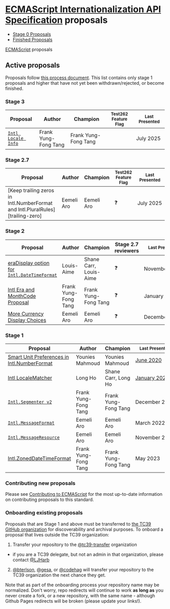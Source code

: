 # [ECMAScript Internationalization API Specification](https://github.com/tc39/ecma402) proposals

 - [Stage 0 Proposals](stage-0-proposals.md)
 - [Finished Proposals](finished-proposals.md)

 [ECMAScript](../README.md) proposals

## Active proposals

Proposals follow [this process document](https://tc39.es/process-document/).
This list contains only stage 1 proposals and higher that have not yet been withdrawn/rejected, or become finished.

### Stage 3

| Proposal                                                               | Author                           | Champion                         | <sub>Test262 Feature Flag</sub>                                     | <sub>Last Presented</sub>                                  |
| ------------------------------------------------------------------------------ | ----------------------------------------------------------------------- | ----------------------------------------------------------------------- | ------------------------------------------------------------------- | ---------------------------------------------------------- |
| [`Intl Locale Info`][intl-locale-info]                                 | Frank Yung-Fong Tang             | Frank Yung-Fong Tang             |                                                                     | July&nbsp;2025                                             |

### Stage 2.7

| Proposal                                                                       | Author         | Champion   | <sub>Test262 Feature Flag</sub> | <sub>Last Presented</sub>                                  |
| ------------------------------------------------------------------------------ | ----------------------------------------------------------------------- | ----------------------------------------------------------------------- | ------------------------------------------------------------------- | ---------------------------------------------------------- |
| [Keep trailing zeros in Intl.NumberFormat and Intl.PluralRules][trailing-zero] | Eemeli Aro     | Eemeli Aro | :question:                      | July&nbsp;2025                                             |

### Stage 2

| Proposal                                                               | Author                           | Champion                         | Stage 2.7 reviewers                        | <sub>Last Presented</sub>                                             |
| ------------------------------------------------------------------------------ | ----------------------------------------------------- | --------------------------------------------------------------------------------- | ------------------------------------------ | --------------------------------------------------------------------- |
| [eraDisplay option for `Intl.DateTimeFormat`][eradisplay]              | Louis-Aime                       | Shane Carr, Louis-Aime           | :question:                                 | November&nbsp;2022                           |
| [Intl Era and MonthCode Proposal][intl era monthCode]                  | Frank Yung-Fong Tang             | Frank Yung-Fong Tang             | :question:                                 | January&nbsp;2023                            |
| [More Currency Display Choices][mo-money]                              | Eemeli Aro                       | Eemeli Aro                       | :question:                                 | December&nbsp;2024                           |

### Stage 1

| Proposal                                                     | Author               | Champion               | <sub>Last Presented</sub>                                        |
| ------------------------------------------------------------ | -------------------- | ---------------------- | ---------------------------------------------------------------- |
| [Smart Unit Preferences in Intl.NumberFormat][smart-units]   | Younies Mahmoud      | Younies Mahmoud        | [June 2020][smart-units-notes]                                   |
| [Intl LocaleMatcher][localematcher]                          | Long Ho              | Shane Carr, Long Ho    | [January&nbsp;2021][localematcher-notes]                         |
| [`Intl.Segmenter v2`][Intl.Segmenter-v2]                     | Frank Yung-Fong Tang | Frank Yung-Fong Tang   | December&nbsp;2021                                               |
| [`Intl.MessageFormat`][intl.messageformat]                   | Eemeli Aro           | Eemeli Aro             | March&nbsp;2022                                                  |
| [`Intl.MessageResource`][intl.messageresource]               | Eemeli Aro           | Eemeli Aro             | November&nbsp;2022                                               |
| [Intl.ZonedDateTimeFormat][intl.zoneddatetimeformat]         | Frank Yung-Fong Tang | Frank Yung-Fong Tang   | May&nbsp;2023                                                    |

### Contributing new proposals

Please see [Contributing to ECMAScript](https://github.com/tc39/ecma262/blob/HEAD/CONTRIBUTING.md) for the most up-to-date information on contributing proposals to this standard.

### Onboarding existing proposals

Proposals that are Stage 1 and above must be transferred to [the TC39 GitHub organization](https://github.com/tc39) for discoverability and archival purposes. To onboard a proposal that lives outside the TC39 organization:

1. Transfer your repository to the [@tc39-transfer](http://github.com/tc39-transfer) organization
  - if you are a TC39 delegate, but not an admin in that organization, please contact [@LJHarb](https://github.com/ljharb)
2. [@bterlson](https://github.com/bterlson), [@gesa](https://github.com/gesa), or [@codehag](https://github.com/codehag) will transfer your repository to the TC39 organization the next chance they get.

Note that as part of the onboarding process your repository name may be normalized. Don't worry, repo redirects will continue to work **as long as** you never create a fork, or a new repository, with the same name - although Github Pages redirects will be broken (please update your links!).

[smart-units]: https://github.com/tc39/proposal-smart-unit-preferences
[smart-units-notes]: https://github.com/tc39/notes/blob/840c700dc7fa7b9f6d0a3c208bd66b333e304717/meetings/2020-06/june-4.md#smart-unit-preferences-in-intlnumberformat-for-stage-1
[intl-locale-info]: https://github.com/tc39/proposal-intl-locale-info
[intl-locale-info-notes]: https://github.com/tc39/notes/blob/4c253a989e8da200bc8c351f1e0a557e2a5d73e4/meetings/2024-07/july-30.md#intllocale-update-in-stage-3
[eradisplay]: https://github.com/tc39/proposal-intl-eradisplay
[eradisplay-notes]: https://github.com/tc39/notes/blob/HEAD/meetings/2021-01/jan-27.md#eradisplay-for-stage-1
[localematcher]: https://github.com/tc39/proposal-intl-localematcher
[localematcher-notes]: https://github.com/tc39/notes/blob/HEAD/meetings/2021-01/jan-28.md#intl-localematcher-for-stage-1
[Intl.Segmenter-v2]: https://github.com/tc39/proposal-intl-segmenter-v2
[intl.messageformat]: https://github.com/tc39/proposal-intl-messageformat
[intl.messageresource]: https://github.com/tc39/proposal-intl-message-resource
[intl era monthCode]: https://github.com/tc39/proposal-intl-era-monthcode
[intl.zoneddatetimeformat]: https://github.com/FrankYFTang/intl-zoneddatetimeformat
[mo-money]: https://github.com/eemeli/proposal-intl-currency-display-choices
